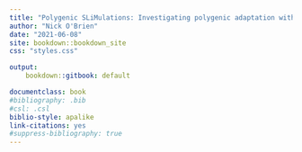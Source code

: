 ```yaml
---
title: "Polygenic SLiMulations: Investigating polygenic adaptation with SLiM 3."
author: "Nick O'Brien"
date: "2021-06-08"
site: bookdown::bookdown_site
css: "styles.css"

output:
    bookdown::gitbook: default

documentclass: book
#bibliography: .bib
#csl: .csl
biblio-style: apalike
link-citations: yes
#suppress-bibliography: true
---
```

